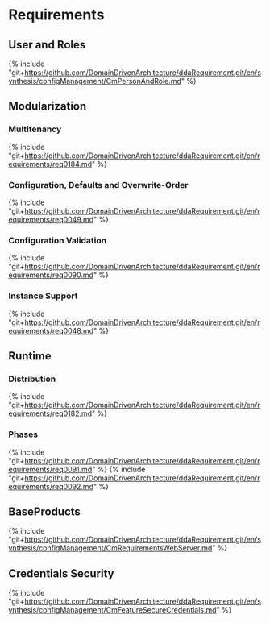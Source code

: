 # Requirements

## User and Roles
{% include "git+https://github.com/DomainDrivenArchitecture/ddaRequirement.git/en/synthesis/configManagement/CmPersonAndRole.md" %}
   
## Modularization
### Multitenancy
{% include "git+https://github.com/DomainDrivenArchitecture/ddaRequirement.git/en/requirements/req0184.md" %}

### Configuration, Defaults and Overwrite-Order
{% include "git+https://github.com/DomainDrivenArchitecture/ddaRequirement.git/en/requirements/req0049.md" %}

### Configuration Validation
{% include "git+https://github.com/DomainDrivenArchitecture/ddaRequirement.git/en/requirements/req0090.md" %}

### Instance Support
{% include "git+https://github.com/DomainDrivenArchitecture/ddaRequirement.git/en/requirements/req0048.md" %}

   
## Runtime
### Distribution
{% include "git+https://github.com/DomainDrivenArchitecture/ddaRequirement.git/en/requirements/req0182.md" %}

### Phases
{% include "git+https://github.com/DomainDrivenArchitecture/ddaRequirement.git/en/requirements/req0091.md" %}
{% include "git+https://github.com/DomainDrivenArchitecture/ddaRequirement.git/en/requirements/req0092.md" %}
    
## BaseProducts
{% include "git+https://github.com/DomainDrivenArchitecture/ddaRequirement.git/en/synthesis/configManagement/CmRequirementsWebServer.md" %}

## Credentials Security
{% include "git+https://github.com/DomainDrivenArchitecture/ddaRequirement.git/en/synthesis/configManagement/CmFeatureSecureCredentials.md" %}




